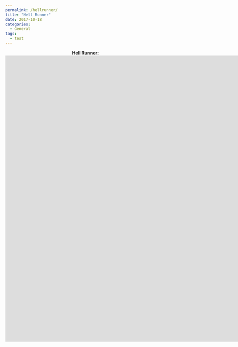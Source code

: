 ```yaml
---
permalink: /hellrunner/
title: "Hell Runner"
date: 2017-10-18
categories:
  - General
tags:
  - test
---
```

<p align="center">
  <b>Hell Runner:</b><br>

   <iframe src="https://jjrwalker.github.io/assets/unity/hell_runner/index.html" style="border:0px #000000 none;" name="Game name"            scrolling="no" frameborder="1" marginheight="0px" marginwidth="0px" height="900px" width="1600px"></iframe>
  <br><br>
</p>
